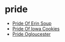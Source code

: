 # pride

 * [Pride Of Erin Soup](../index/p/pride-of-erin-soup-251.json)
 * [Pride Of Iowa Cookies](../index/p/pride-of-iowa-cookies.json)
 * [Pride Ogloucester](../index/p/pride-ogloucester.json)

